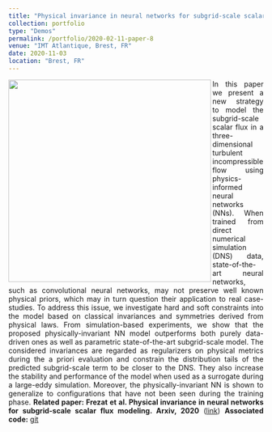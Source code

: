 ```yaml
---
title: "Physical invariance in neural networks for subgrid-scale scalar flux modeling"
collection: portfolio
type: "Demos"
permalink: /portfolio/2020-02-11-paper-8
venue: "IMT Atlantique, Brest, FR"
date: 2020-11-03
location: "Brest, FR"
---
```



<div style="text-align: justify"> 
<img src="https://cia-oceanix.github.io/images/pubpic/figArXiv_HFrezat2020.jpg" width="400" align ="left">
 
In this paper we present a new strategy to model the subgrid-scale scalar flux in a three-dimensional turbulent incompressible flow using physics-informed neural networks (NNs). 
When trained from direct numerical simulation (DNS) data, state-of-the-art neural networks, such as convolutional neural networks, may not preserve well known physical priors, 
which may in turn question their application to real case-studies. To address this issue, we investigate hard and soft constraints into the model based on classical invariances 
and symmetries derived from physical laws. From simulation-based experiments, we show that the proposed physically-invariant NN model outperforms both purely data-driven ones as
well as parametric state-of-the-art subgrid-scale model. The considered invariances are regarded as regularizers on physical metrics during the a priori evaluation and constrain 
the distribution tails of the predicted subgrid-scale term to be closer to the DNS. They also increase the stability and performance of the model when used as a surrogate during 
a large-eddy simulation. Moreover, the physically-invariant NN is shown to generalize to configurations that have not been seen during the training phase.
<strong>Related paper: Frezat et al. Physical invariance in neural networks for subgrid-scale scalar flux modeling. Arxiv, 2020</strong> (<a href="https://arxiv.org/abs/2010.04663">link</a>)
<strong>
Associated code:</strong>  <a href="https://github.com/CIA-Oceanix/SubgridTransportNN">git</a>
</div>
